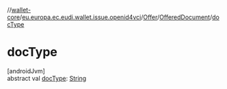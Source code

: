 //[wallet-core](../../../../index.md)/[eu.europa.ec.eudi.wallet.issue.openid4vci](../../index.md)/[Offer](../index.md)/[OfferedDocument](index.md)/[docType](doc-type.md)

# docType

[androidJvm]\
abstract val [docType](doc-type.md): [String](https://kotlinlang.org/api/latest/jvm/stdlib/kotlin/-string/index.html)
